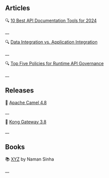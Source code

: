 ## Articles

🔍 [10 Best API Documentation Tools for 2024](https://nordicapis.com/10-best-api-documentation-tools-for-2024/)

__

🔍 [Data Integration vs. Application Integration](https://boomi.com/blog/data-integration-vs-application-integration/)

__

🔍 [Top Five Policies for Runtime API Governance](https://traefik.io/blog/top-five-policies-for-runtime-api-governance/)

__

## Releases

🚀 [Apache Camel 4.8](https://camel.apache.org/blog/2024/09/camel48-whatsnew/)

__

🚀 [Kong Gateway 3.8](https://konghq.com/blog/product-releases/kong-gateway-3-8)

__

## Books

📚 [XYZ](https://a.co/d/0NRtDya) by Naman Sinha

__
